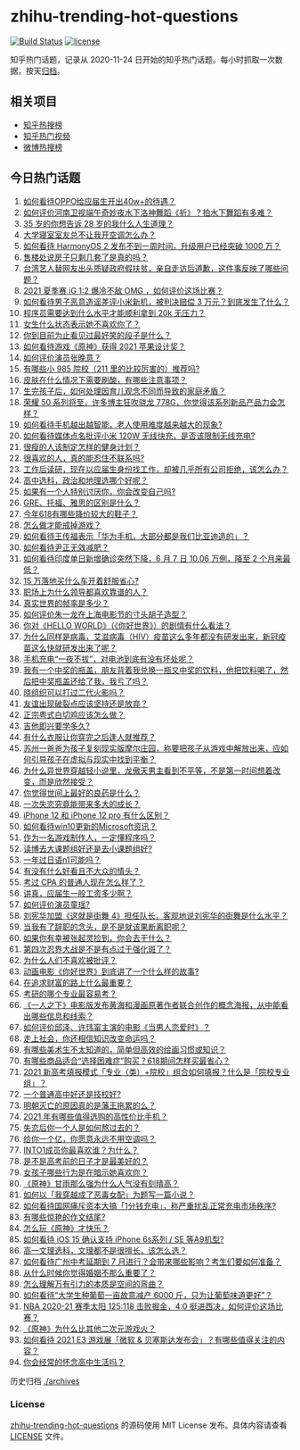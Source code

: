 # zhihu-trending-hot-questions

[![Build Status](https://github.com/justjavac/zhihu-trending-hot-questions/workflows/ci/badge.svg?branch=master)](https://github.com/justjavac/zhihu-trending-hot-questions/actions)
[![license](https://img.shields.io/github/license/justjavac/zhihu-trending-hot-questions)](https://github.com/justjavac/zhihu-trending-hot-questions/blob/master/LICENSE)

知乎热门话题，记录从 2020-11-24 日开始的知乎热门话题。每小时抓取一次数据，按天[归档](./archives)。

## 相关项目

- [知乎热搜榜](https://github.com/justjavac/zhihu-trending-top-search)
- [知乎热门视频](https://github.com/justjavac/zhihu-trending-hot-video)
- [微博热搜榜](https://github.com/justjavac/weibo-trending-hot-search)

## 今日热门话题

<!-- BEGIN -->
<!-- 最后更新时间 Tue Jun 15 2021 09:57:34 GMT+0800 (China Standard Time) -->

1. [如何看待OPPO给应届生开出40w+的待遇？](https://www.zhihu.com/question/420016446)
2. [如何评价河南卫视端午奇妙夜水下洛神舞蹈《祈》？拍水下舞蹈有多难？](https://www.zhihu.com/question/464684523)
3. [35 岁的你想告诉 28 岁的我什么人生道理？](https://www.zhihu.com/question/345832687)
4. [大学寝室室友总不让我开空调怎么办？](https://www.zhihu.com/question/38044867)
5. [如何看待 HarmonyOS 2 发布不到一周时间，升级用户已经突破 1000
   万？](https://www.zhihu.com/question/464105336)
6. [售楼处说房子只剩几套了是真的吗？](https://www.zhihu.com/question/460961867)
7. [台湾艺人替网友出头质疑政府假扶贫，亲自走访后道歉，这件事反映了哪些问题？](https://www.zhihu.com/question/464604915)
8. [2021 夏季赛 iG 1:2 爆冷不敌 OMG
   ，如何评价这场比赛？](https://www.zhihu.com/question/464979853)
9. [如何看待男子恶意造谣差评小米新机，被判决赔偿 3
   万元？到底发生了什么？](https://www.zhihu.com/question/464106592)
10. [程序员需要达到什么水平才能顺利拿到 20k 无压力？](https://www.zhihu.com/question/47597895)
11. [女生什么状态表示她不喜欢你了？](https://www.zhihu.com/question/302142050)
12. [你到目前为止看见过最好笑的段子是什么？](https://www.zhihu.com/question/297417967)
13. [如何看待游戏《原神》获得 2021 苹果设计奖？](https://www.zhihu.com/question/464501473)
14. [如何评价演员张晚意？](https://www.zhihu.com/question/460146061)
15. [有哪些小 985 院校（211 里的比较厉害的）推荐吗?](https://www.zhihu.com/question/458752533)
16. [皮肤在什么情况下需要刷酸，有哪些注意事项？](https://www.zhihu.com/question/27430540)
17. [生完孩子后，如何处理因育儿观念不同而导致的家庭矛盾？](https://www.zhihu.com/question/458455898)
18. [荣耀 50 系列将至，许多博主狂吹骁龙
    778G，你觉得该系列新品产品力会怎样？](https://www.zhihu.com/question/464079313)
19. [如何看待手机越出越智能，老人使用难度越来越大的现象?](https://www.zhihu.com/question/464837417)
20. [如何看待媒体点名批评小米 120W
    无线快充，是否该限制无线充电?](https://www.zhihu.com/question/464750035)
21. [很瘦的人该制定怎样的健身计划？](https://www.zhihu.com/question/22716525)
22. [很喜欢的人，真的能忍住不联系吗?](https://www.zhihu.com/question/463467260)
23. [工作后读研，现在以应届生身份找工作，却被几乎所有公司拒绝，该怎么办？](https://www.zhihu.com/question/365741144)
24. [高中选科，政治和地理选哪个好呢？](https://www.zhihu.com/question/461969943)
25. [如果有一个人特别讨厌你，你会改变自己吗?](https://www.zhihu.com/question/464036742)
26. [GRE、托福、雅思的区别是什么？](https://www.zhihu.com/question/21404415)
27. [今年618有哪些降价较大的鞋子？](https://www.zhihu.com/question/398064227)
28. [怎么做才能戒掉游戏？](https://www.zhihu.com/question/463153729)
29. [如何看待王传福表示「华为手机，大部分都是我们比亚迪造的」？](https://www.zhihu.com/question/464283085)
30. [如何看待尹正无效减肥？](https://www.zhihu.com/question/464743137)
31. [如何看待印度单日新增确诊突然下降，6 月 7 日 10.06 万例，降至 2
    个月来最低？](https://www.zhihu.com/question/464053148)
32. [15 万落地买什么车开着舒服省心?](https://www.zhihu.com/question/441839447)
33. [职场上为什么领导都喜欢靠谱的人？](https://www.zhihu.com/question/461979096)
34. [真实世界的帧率是多少？](https://www.zhihu.com/question/463432278)
35. [如何评价朱一龙在上海电影节的寸头胡子造型？](https://www.zhihu.com/question/464613394)
36. [你对《HELLO WORLD》（《你好世界》）的剧情有什么看法？](https://www.zhihu.com/question/464560889)
37. [为什么同样是病毒，艾滋病毒（HIV）疫苗这么多年都没有研发出来，新冠疫苗这么快就研发出来了呢？](https://www.zhihu.com/question/464293186)
38. [手机充电“一夜不拔”，对电池到底有没有坏处呢？](https://www.zhihu.com/question/351666337)
39. [我有一个中奖的瓶盖，朋友背着我兑换一瓶又中奖的饮料，他把饮料喝了，然后把中奖瓶盖还给了我，我亏了吗？](https://www.zhihu.com/question/459981000)
40. [晓组织可以打过二代火影吗？](https://www.zhihu.com/question/462986796)
41. [友谊出现破裂点应该坚持还是放弃？](https://www.zhihu.com/question/462488888)
42. [正宗粤式白切鸡应该怎么做？](https://www.zhihu.com/question/27634013)
43. [吉他即兴要学多久?](https://www.zhihu.com/question/437516695)
44. [有什么衣服让你穿完之后逢人就推荐？](https://www.zhihu.com/question/368860490)
45. [苏州一爸爸为孩子复刻现实版摩尔庄园，称要把孩子从游戏中解放出来，应如何引导孩子在虚拟与现实中找到平衡？](https://www.zhihu.com/question/464491170)
46. [为什么异世界穿越轻小说里，龙傲天男主看到不平等，不是第一时间想着改变，而是欣然接受？](https://www.zhihu.com/question/464353705)
47. [你觉得世间上最好的良药是什么？](https://www.zhihu.com/question/464242623)
48. [一次失恋究竟能带来多大的成长？](https://www.zhihu.com/question/364747959)
49. [iPhone 12 和 iPhone 12 pro 有什么区别？](https://www.zhihu.com/question/425539076)
50. [如何看待win10更新的Microsoft资讯？](https://www.zhihu.com/question/464120290)
51. [作为一名游戏制作人，一定懂程序吗？](https://www.zhihu.com/question/463337835)
52. [读博去大课题组好还是去小课题组好?](https://www.zhihu.com/question/463038422)
53. [一年过日语n1可能吗？](https://www.zhihu.com/question/48377443)
54. [有没有什么好看且不大众的情头？](https://www.zhihu.com/question/412162154)
55. [考过 CPA 的普通人现在怎么样了？](https://www.zhihu.com/question/406026927)
56. [讲真，应届生一般工资多少啊？](https://www.zhihu.com/question/58570383)
57. [如何评价演员童瑶?](https://www.zhihu.com/question/374564039)
58. [刘宪华加盟《这就是街舞
    4》担任队长，客观地说刘宪华的街舞是什么水平？](https://www.zhihu.com/question/464486529)
59. [当我有了辞职的念头，是不是就该果断离职呢？](https://www.zhihu.com/question/399873490)
60. [如果你有幸被张起灵捡到，你会去干什么？](https://www.zhihu.com/question/451135363)
61. [第四次忍界大战是不是有点过于强化斑了？](https://www.zhihu.com/question/463167494)
62. [为什么人们不喜欢被批评？](https://www.zhihu.com/question/22987136)
63. [动画电影《你好世界》到底讲了一个什么样的故事?](https://www.zhihu.com/question/464262833)
64. [在追求财富的路上什么最重要？](https://www.zhihu.com/question/458500163)
65. [考研的哪个专业最容易考？](https://www.zhihu.com/question/322507815)
66. [《一人之下》电影版发布黄海和漫画原著作者联合创作的概念海报，从中能看出哪些信息和线索？](https://www.zhihu.com/question/464799145)
67. [如何评价邱泽、许玮甯主演的电影《当男人恋爱时》？](https://www.zhihu.com/question/461879258)
68. [走上社会，你还相信知识改变命运吗？](https://www.zhihu.com/question/463697639)
69. [有哪些美术生不太知道的，简单但高效的绘画习惯或知识？](https://www.zhihu.com/question/291527457)
70. [有哪些商品适合“选择困难症”购买？618期间怎样买最省心？](https://www.zhihu.com/question/464799772)
71. [2021
    新高考填报模式「专业（类）+院校」组合如何填报？什么是「院校专业组」？](https://www.zhihu.com/question/445687781)
72. [一个普通高中好还是技校好?](https://www.zhihu.com/question/463491459)
73. [明朝灭亡的原因真的是藩王拖累的么？](https://www.zhihu.com/question/458323327)
74. [2021 年有哪些值得选购的高性价比手机？](https://www.zhihu.com/question/445602881)
75. [失恋后你一个人是如何熬过去的？](https://www.zhihu.com/question/337271526)
76. [给你一个亿，你愿意永远不用空调吗？](https://www.zhihu.com/question/461752259)
77. [INTO1成员你最喜欢谁？为什么？](https://www.zhihu.com/question/459155590)
78. [是不是高考前的日子才是最美好的？](https://www.zhihu.com/question/463570391)
79. [女孩子哪些行为是在暗示她喜欢你？](https://www.zhihu.com/question/457449556)
80. [《原神》甘雨那么强为什么人气没有刻晴高？](https://www.zhihu.com/question/464391717)
81. [如何以「我穿越成了恶毒女配」为题写一篇小说？](https://www.zhihu.com/question/434090318)
82. [如何看待国网痛斥资本大搞「1分钱充电」，称严重扰乱正常充电市场秩序?](https://www.zhihu.com/question/464766118)
83. [有哪些惊艳的作文结尾?](https://www.zhihu.com/question/369181074)
84. [怎么玩《原神》才快乐？](https://www.zhihu.com/question/458800508)
85. [如何看待 iOS 15 确认支持 iPhone 6s系列 / SE
    等A9机型?](https://www.zhihu.com/question/463795738)
86. [高一文理选科，文理都不是很擅长，该怎么选？](https://www.zhihu.com/question/463506260)
87. [如何看待广州中考延期到 7
    月进行？会带来哪些影响？考生们要如何准备？](https://www.zhihu.com/question/464957932)
88. [从什么时候你觉得婚姻不那么重要了？](https://www.zhihu.com/question/454383382)
89. [怎么理解万有引力的本质是空间的弯曲？](https://www.zhihu.com/question/330796123)
90. [如何看待“大学生种葡萄一亩故意减产 6000
    斤，只为让葡萄味道更好”？](https://www.zhihu.com/question/464455061)
91. [NBA 2020-21 赛季太阳 125:118 击败掘金，4:0
    挺进西决，如何评价这场比赛？](https://www.zhihu.com/question/464894466)
92. [《原神》为什么比其他二次元游戏火？](https://www.zhihu.com/question/463779591)
93. [如何看待 2021 E3 游戏展「微软 &
    贝塞斯达发布会」？有哪些值得关注的内容？](https://www.zhihu.com/question/464870968)
94. [你会经常的怀念高中生活吗？](https://www.zhihu.com/question/430748904)

<!-- END -->

历史归档 [./archives](./archives)

### License

[zhihu-trending-hot-questions](https://github.com/justjavac/zhihu-trending-hot-questions)
的源码使用 MIT License 发布。具体内容请查看 [LICENSE](./LICENSE) 文件。
